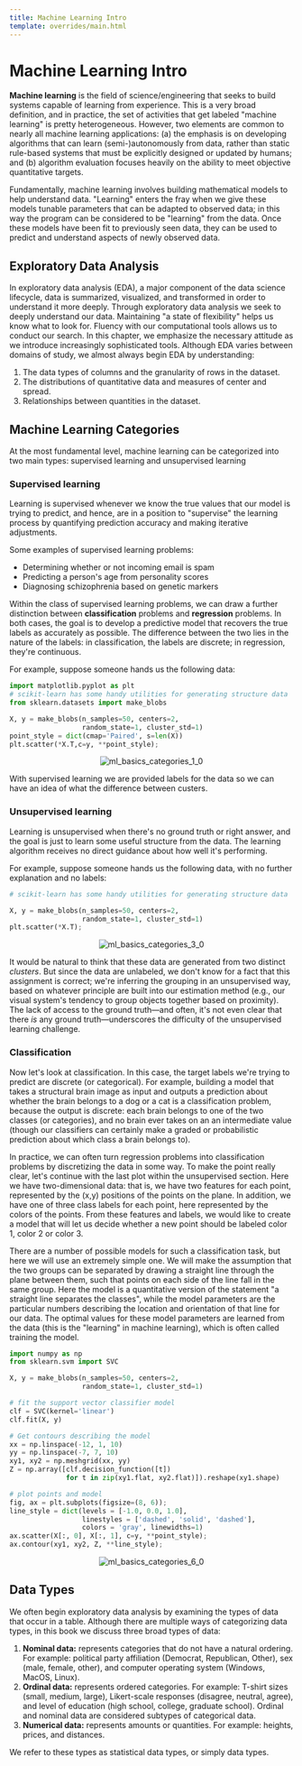 ```yaml
---
title: Machine Learning Intro
template: overrides/main.html
---
```


# Machine Learning Intro

**Machine learning** is the field of science/engineering that seeks to build systems capable of learning from experience. This is a very broad definition, and in practice, the set of activities that get labeled "machine learning" is pretty heterogeneous. However, two elements are common to nearly all machine learning applications: (a) the emphasis is on developing algorithms that can learn (semi-)autonomously from data, rather than static rule-based systems that must be explicitly designed or updated by humans; and (b) algorithm evaluation focuses heavily on the ability to meet objective quantitative targets.

Fundamentally, machine learning involves building mathematical models to help understand data. "Learning" enters the fray when we give these models tunable parameters that can be adapted to observed data; in this way the program can be considered to be "learning" from the data. Once these models have been fit to previously seen data, they can be used to predict and understand aspects of newly observed data.

## Exploratory Data Analysis

In exploratory data analysis (EDA), a major component of the data science lifecycle, data is summarized, visualized, and transformed in order to understand it more deeply. Through exploratory data analysis we seek to deeply understand our data. Maintaining "a state of flexibility" helps us know what to look for. Fluency with our computational tools allows us to conduct our search. In this chapter, we emphasize the necessary attitude as we introduce increasingly sophisticated tools. Although EDA varies between domains of study, we almost always begin EDA by understanding:

1. The data types of columns and the granularity of rows in the dataset.
2. The distributions of quantitative data and measures of center and spread.
3. Relationships between quantities in the dataset.

## Machine Learning Categories

At the most fundamental level, machine learning can be categorized into two main types: supervised learning and unsupervised learning

### Supervised learning

Learning is supervised whenever we know the true values that our model is trying to predict, and hence, are in a position to "supervise" the learning process by quantifying prediction accuracy and making iterative adjustments.

Some examples of supervised learning problems:

* Determining whether or not incoming email is spam
* Predicting a person's age from personality scores
* Diagnosing schizophrenia based on genetic markers

Within the class of supervised learning problems, we can draw a further distinction between **classification** problems and **regression** problems. In both cases, the goal is to develop a predictive model that recovers the true labels as accurately as possible. The difference between the two lies in the nature of the labels: in classification, the labels are discrete; in regression, they're continuous.

For example, suppose someone hands us the following data:


```python
import matplotlib.pyplot as plt
# scikit-learn has some handy utilities for generating structure data
from sklearn.datasets import make_blobs

X, y = make_blobs(n_samples=50, centers=2,
                  random_state=1, cluster_std=1)
point_style = dict(cmap='Paired', s=len(X))
plt.scatter(*X.T,c=y, **point_style);
```

<center>
    <figure>
        <img src="img/ml_basics_categories_1_0.png" alt="ml_basics_categories_1_0"/>
    </figure>
</center>


With supervised learning we are provided labels for the data so we can have an idea of what the difference between custers.

### Unsupervised learning

Learning is unsupervised when there's no ground truth or right answer, and the goal is just to learn some useful structure from the data. The learning algorithm receives no direct guidance about how well it's performing.

For example, suppose someone hands us the following data, with no further explanation and no labels:


```python
# scikit-learn has some handy utilities for generating structure data

X, y = make_blobs(n_samples=50, centers=2,
                  random_state=1, cluster_std=1)
plt.scatter(*X.T);
```

<center>
    <figure>
        <img src="img/ml_basics_categories_3_0.png" alt="ml_basics_categories_3_0"/>
    </figure>
</center>

It would be natural to think that these data are generated from two distinct *clusters*. But since the data are unlabeled, we don't know for a fact that this assignment is correct; we're inferring the grouping in an unsupervised way, based on whatever principle are built into our estimation method (e.g., our visual system's tendency to group objects together based on proximity). The lack of access to the ground truth—and often, it's not even clear that there *is* any ground truth—underscores the difficulty of the unsupervised learning challenge.

### Classification

Now let's look at classification. In this case, the target labels we're trying to predict are discrete (or categorical). For example, building a model that takes a structural brain image as input and outputs a prediction about whether the brain belongs to a dog or a cat is a classification problem, because the output is discrete: each brain belongs to one of the two classes (or categories), and no brain ever takes on an an intermediate value (though our classifiers can certainly make a graded or probabilistic prediction about which class a brain belongs to).

In practice, we can often turn regression problems into classification problems by discretizing the data in some way. To make the point really clear, let's continue with the last plot within the unsupervised section. Here we have two-dimensional data: that is, we have two features for each point, represented by the (x,y) positions of the points on the plane. In addition, we have one of three class labels for each point, here represented by the colors of the points. From these features and labels, we would like to create a model that will let us decide whether a new point should be labeled color 1, color 2 or color 3.

There are a number of possible models for such a classification task, but here we will use an extremely simple one. We will make the assumption that the two groups can be separated by drawing a straight line through the plane between them, such that points on each side of the line fall in the same group. Here the model is a quantitative version of the statement "a straight line separates the classes", while the model parameters are the particular numbers describing the location and orientation of that line for our data. The optimal values for these model parameters are learned from the data (this is the "learning" in machine learning), which is often called training the model.


```python
import numpy as np
from sklearn.svm import SVC

X, y = make_blobs(n_samples=50, centers=2,
                  random_state=1, cluster_std=1)

# fit the support vector classifier model
clf = SVC(kernel='linear')
clf.fit(X, y)

# Get contours describing the model
xx = np.linspace(-12, 1, 10)
yy = np.linspace(-7, 7, 10)
xy1, xy2 = np.meshgrid(xx, yy)
Z = np.array([clf.decision_function([t])
              for t in zip(xy1.flat, xy2.flat)]).reshape(xy1.shape)

# plot points and model
fig, ax = plt.subplots(figsize=(8, 6));
line_style = dict(levels = [-1.0, 0.0, 1.0],
                  linestyles = ['dashed', 'solid', 'dashed'],
                  colors = 'gray', linewidths=1)
ax.scatter(X[:, 0], X[:, 1], c=y, **point_style);
ax.contour(xy1, xy2, Z, **line_style);
```

<center>
    <figure>
        <img src="img/ml_basics_categories_6_0.png" alt="ml_basics_categories_6_0"/>
    </figure>
</center>

## Data Types

We often begin exploratory data analysis by examining the types of data that occur in a table. Although there are multiple ways of categorizing data types, in this book we discuss three broad types of data:

1. **Nominal data:** represents categories that do not have a natural ordering. For example: political party affiliation (Democrat, Republican, Other), sex (male, female, other), and computer operating system (Windows, MacOS, Linux).
2. **Ordinal data:** represents ordered categories. For example: T-shirt sizes (small, medium, large), Likert-scale responses (disagree, neutral, agree), and level of education (high school, college, graduate school). Ordinal and nominal data are considered subtypes of categorical data.
3. **Numerical data:** represents amounts or quantities. For example: heights, prices, and distances.

We refer to these types as statistical data types, or simply data types.

